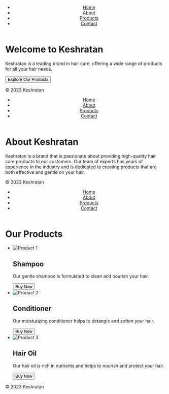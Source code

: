 <!-- Index.html (Home Page) -->

<!DOCTYPE html>
<html lang="en">
<head>
    <meta charset="UTF-8">
    <meta name="viewport" content="width=device-width, initial-scale=1.0">
    <title>Keshratan - Home</title>
    <link rel="stylesheet" href="style.css">
</head>
<body>
    <header>
        <nav>
            <ul>
                <li><a href="index.html">Home</a></li>
                <li><a href="about.html">About</a></li>
                <li><a href="products.html">Products</a></li>
                <li><a href="contact.html">Contact</a></li>
            </ul>
        </nav>
    </header>
    <main>
        <h1>Welcome to Keshratan</h1>
        <p>Keshratan is a leading brand in hair care, offering a wide range of products for all your hair needs.</p>
        <button>Explore Our Products</button>
    </main>
    <footer>
        <p>&copy; 2023 Keshratan</p>
    </footer>
</body>
</html>

<!-- About.html (About Page) -->

<!DOCTYPE html>
<html lang="en">
<head>
    <meta charset="UTF-8">
    <meta name="viewport" content="width=device-width, initial-scale=1.0">
    <title>Keshratan - About</title>
    <link rel="stylesheet" href="style.css">
</head>
<body>
    <header>
        <nav>
            <ul>
                <li><a href="index.html">Home</a></li>
                <li><a href="about.html">About</a></li>
                <li><a href="products.html">Products</a></li>
                <li><a href="contact.html">Contact</a></li>
            </ul>
        </nav>
    </header>
    <main>
        <h1>About Keshratan</h1>
        <p>Keshratan is a brand that is passionate about providing high-quality hair care products to our customers. Our team of experts has years of experience in the industry and is dedicated to creating products that are both effective and gentle on your hair.</p>
    </main>
    <footer>
        <p>&copy; 2023 Keshratan</p>
    </footer>
</body>
</html>

<!-- Products.html (Products Page) -->

<!DOCTYPE html>
<html lang="en">
<head>
    <meta charset="UTF-8">
    <meta name="viewport" content="width=device-width, initial-scale=1.0">
    <title>Keshratan - Products</title>
    <link rel="stylesheet" href="style.css">
</head>
<body>
    <header>
        <nav>
            <ul>
                <li><a href="index.html">Home</a></li>
                <li><a href="about.html">About</a></li>
                <li><a href="products.html">Products</a></li>
                <li><a href="contact.html">Contact</a></li>
            </ul>
        </nav>
    </header>
    <main>
        <h1>Our Products</h1>
        <ul>
            <li>
                <img src="" alt="Product 1">
                <h2>Shampoo</h2>
                <p>Our gentle shampoo is formulated to clean and nourish your hair.</p>
                <button>Buy Now</button>
            </li>
            <li>
                <img src="images/product2.jpg" alt="Product 2">
                <h2>Conditioner</h2>
                <p>Our moisturizing conditioner helps to detangle and soften your hair.</p>
                <button>Buy Now</button>
            </li>
            <li>
                <img src="images/product3.jpg" alt="Product 3">
                <h2>Hair Oil</h2>
                <p>Our hair oil is rich in nutrients and helps to nourish and protect your hair.</p>
                <button>Buy Now</button>
            </li>
            <!-- Add more products here -->
        </ul>
    </main>
    <footer>
        <p>&copy; 2023 Keshratan</p>
    </footer>
</body>
</html>

<!-- Contact.html (Contact Page) -->

<!DOCTYPE html>
<html lang="en">
<head>
    <meta charset="UTF-8">
    <meta name="viewport" content="width=device-width, initial-scale=1.0">
    <title>Keshratan
